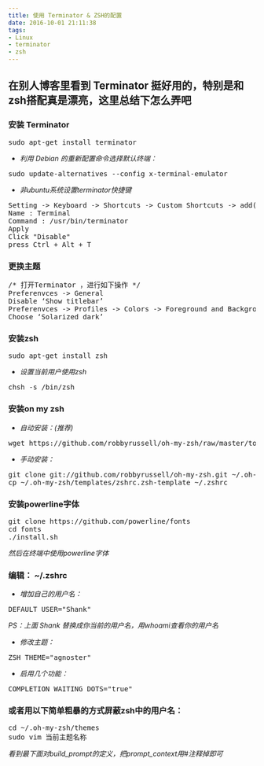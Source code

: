 ```yaml
---
title: 使用 Terminator & ZSH的配置
date: 2016-10-01 21:11:38
tags: 
- Linux
- terminator
- zsh
---
```


## 在别人博客里看到 Terminator 挺好用的，特别是和zsh搭配真是漂亮，这里总结下怎么弄吧

### 安装 Terminator 

<pre class="lang:sh decode:true " >sudo apt-get install terminator</pre> 

* _利用 Debian 的重新配置命令选择默认终端：_

<pre class="lang:sh decode:true " >sudo update-alternatives --config x-terminal-emulator</pre> 


* _非ubuntu系统设置terminator快捷键_

<pre class="lang:default decode:true " >Setting -> Keyboard -> Shortcuts -> Custom Shortcuts -> add(+)
Name : Terminal
Command : /usr/bin/terminator
Apply
Click "Disable"
press Ctrl + Alt + T</pre> 


### 更换主题 
<pre class="lang:default decode:true " >
/* 打开Terminator ，进行如下操作 */
Preferenvces -> General
Disable ‘Show titlebar’
Preferenvces -> Profiles -> Colors -> Foreground and Background -> Build-in schemes
Choose ‘Solarized dark’
</pre>


### 安装zsh 

<pre class="lang:sh decode:true " >sudo apt-get install zsh</pre> 

* _设置当前用户使用zsh_

<pre class="lang:sh decode:true " >chsh -s /bin/zsh</pre> 

### 安装on my zsh 
* _自动安装：(推荐)_

<pre class="lang:sh decode:true " >wget https://github.com/robbyrussell/oh-my-zsh/raw/master/tools/install.sh -O - | sh</pre> 

* _手动安装：_

<pre class="lang:sh decode:true " >git clone git://github.com/robbyrussell/oh-my-zsh.git ~/.oh-my-zsh
cp ~/.oh-my-zsh/templates/zshrc.zsh-template ~/.zshrc</pre> 


### 安装powerline字体 

<pre class="lang:sh decode:true " >git clone https://github.com/powerline/fonts
cd fonts
./install.sh</pre> 

_然后在终端中使用powerline字体_


### 编辑： ~/.zshrc 
* _增加自己的用户名：_

<pre class="lang:sh decode:true " >DEFAULT_USER="Shank"</pre> 

_PS：上面 Shank 替换成你当前的用户名，用whoami查看你的用户名_


* _修改主题：_

<pre class="lang:sh decode:true " >ZSH_THEME="agnoster"</pre> 

* _启用几个功能：_

<pre class="lang:sh decode:true " >COMPLETION_WAITING_DOTS="true"</pre> 


### 或者用以下简单粗暴的方式屏蔽zsh中的用户名：

<pre class="lang:sh decode:true " >cd ~/.oh-my-zsh/themes
sudo vim 当前主题名称</pre> 

_看到最下面对build_prompt的定义，把prompt_context用#注释掉即可_
